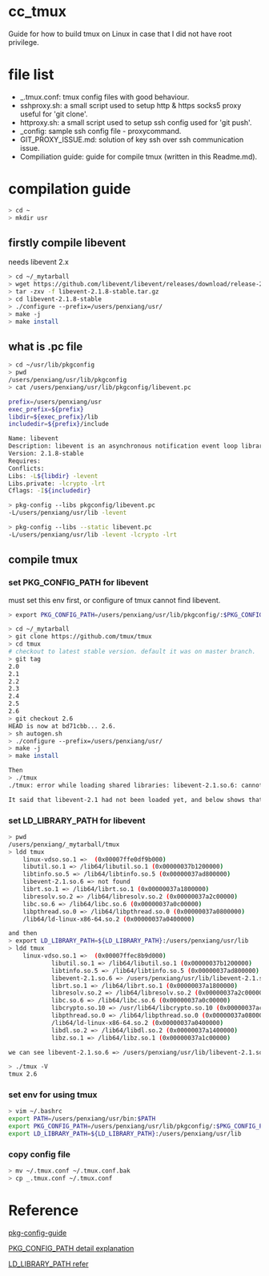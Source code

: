 # cc_tmux

Guide for how to build tmux on Linux in case that I did not have root privilege.

# file list

* _.tmux.conf: tmux config files with good behaviour.
* sshproxy.sh: a small script used to setup http & https socks5 proxy useful for 'git clone'.
* httproxy.sh: a small script used to setup ssh config used for 'git push'.
* _config: sample ssh config file - proxycommand.
* GIT_PROXY_ISSUE.md: solution of key ssh over ssh communication issue.
* Compiliation guide: guide for compile tmux (written in this Readme.md).

# compilation guide
``` bash
> cd ~
> mkdir usr
```
## firstly compile libevent 
needs libevent 2.x

``` bash
> cd ~/_mytarball
> wget https://github.com/libevent/libevent/releases/download/release-2.1.8-stable/libevent-2.1.8-stable.tar.gz
> tar -zxv -f libevent-2.1.8-stable.tar.gz
> cd libevent-2.1.8-stable
> ./configure --prefix=/users/penxiang/usr/
> make -j
> make install
```

## what is .pc file
``` bash
> cd ~/usr/lib/pkgconfig
> pwd
/users/penxiang/usr/lib/pkgconfig
> cat /users/penxiang/usr/lib/pkgconfig/libevent.pc

prefix=/users/penxiang/usr
exec_prefix=${prefix}
libdir=${exec_prefix}/lib
includedir=${prefix}/include

Name: libevent
Description: libevent is an asynchronous notification event loop library
Version: 2.1.8-stable
Requires:
Conflicts:
Libs: -L${libdir} -levent
Libs.private: -lcrypto -lrt
Cflags: -I${includedir}

> pkg-config --libs pkgconfig/libevent.pc
-L/users/penxiang/usr/lib -levent

> pkg-config --libs --static libevent.pc
-L/users/penxiang/usr/lib -levent -lcrypto -lrt
```

## compile tmux

### set PKG_CONFIG_PATH for libevent
must set this env first, or configure of tmux cannot find libevent. 

``` bash
> export PKG_CONFIG_PATH=/users/penxiang/usr/lib/pkgconfig/:$PKG_CONFIG_PATH
```
``` bash
> cd ~/_mytarball
> git clone https://github.com/tmux/tmux
> cd tmux
# checkout to latest stable version. default it was on master branch.
> git tag
2.0
2.1
2.2
2.3
2.4
2.5
2.6
> git checkout 2.6
HEAD is now at bd71cbb... 2.6.
> sh autogen.sh
> ./configure --prefix=/users/penxiang/usr/
> make -j
> make install

Then
> ./tmux
./tmux: error while loading shared libraries: libevent-2.1.so.6: cannot open shared object file: No such file or directory

It said that libevent-2.1 had not been loaded yet, and below shows that.
```

### set LD_LIBRARY_PATH for libevent
``` bash
> pwd
/users/penxiang/_mytarball/tmux
> ldd tmux
    linux-vdso.so.1 =>  (0x00007ffe0df9b000)
    libutil.so.1 => /lib64/libutil.so.1 (0x00000037b1200000)
    libtinfo.so.5 => /lib64/libtinfo.so.5 (0x00000037ad800000)
    libevent-2.1.so.6 => not found
    librt.so.1 => /lib64/librt.so.1 (0x00000037a1800000)
    libresolv.so.2 => /lib64/libresolv.so.2 (0x00000037a2c00000)
    libc.so.6 => /lib64/libc.so.6 (0x00000037a0c00000)
    libpthread.so.0 => /lib64/libpthread.so.0 (0x00000037a0800000)
    /lib64/ld-linux-x86-64.so.2 (0x00000037a0400000)

and then
> export LD_LIBRARY_PATH=${LD_LIBRARY_PATH}:/users/penxiang/usr/lib
> ldd tmux
    linux-vdso.so.1 =>  (0x00007ffec8b9d000)
            libutil.so.1 => /lib64/libutil.so.1 (0x00000037b1200000)
            libtinfo.so.5 => /lib64/libtinfo.so.5 (0x00000037ad800000)
            libevent-2.1.so.6 => /users/penxiang/usr/lib/libevent-2.1.so.6 (0x00007fb351970000)
            librt.so.1 => /lib64/librt.so.1 (0x00000037a1800000)
            libresolv.so.2 => /lib64/libresolv.so.2 (0x00000037a2c00000)
            libc.so.6 => /lib64/libc.so.6 (0x00000037a0c00000)
            libcrypto.so.10 => /usr/lib64/libcrypto.so.10 (0x00000037ac000000)
            libpthread.so.0 => /lib64/libpthread.so.0 (0x00000037a0800000)
            /lib64/ld-linux-x86-64.so.2 (0x00000037a0400000)
            libdl.so.2 => /lib64/libdl.so.2 (0x00000037a1400000)
            libz.so.1 => /lib64/libz.so.1 (0x00000037a1c00000)

we can see libevent-2.1.so.6 => /users/penxiang/usr/lib/libevent-2.1.so.6 (0x00007fb351970000).

> ./tmux -V
tmux 2.6
```

### set env for using tmux
```bash
> vim ~/.bashrc
export PATH=/users/penxiang/usr/bin:$PATH
export PKG_CONFIG_PATH=/users/penxiang/usr/lib/pkgconfig/:$PKG_CONFIG_PATH
export LD_LIBRARY_PATH=${LD_LIBRARY_PATH}:/users/penxiang/usr/lib
```

### copy config file
``` bash
> mv ~/.tmux.conf ~/.tmux.conf.bak
> cp _.tmux.conf ~/.tmux.conf
```

# Reference

[pkg-config-guide](https://people.freedesktop.org/~dbn/pkg-config-guide.html)

[PKG_CONFIG_PATH detail explanation](http://blog.csdn.net/newchenxf/article/details/51750239)

[LD_LIBRARY_PATH refer](http://blog.csdn.net/wangeen/article/details/8159500)

